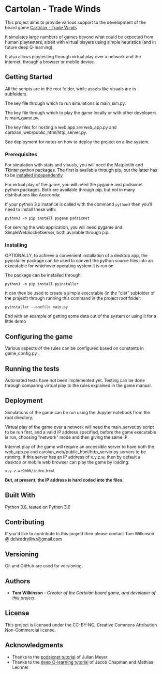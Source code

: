 # Cartolan - Trade Winds

This project aims to provide various support to the development of the board game [Cartolan - Trade Winds](https://docs.google.com/document/d/1LuAe_V7xUiPdksBD5XowbvPdK9tO_SFwECsiqNrPXLY/edit)

It simulates large numbers of games beyond what could be expected from human playtesters, albeit with virtual players using simple heuristics (and in future deep Q-learning). 

It also allows playtesting through virtual play over a network and the internet, through a browser or mobile device.

## Getting Started

All the scripts are in the root folder, while assets like visuals are in subfolders. 

The key file through which to run simulations is main_sim.py.

The key file through which to play the game locally or with other developers is main_game.py.

The key files for hosting a web app are web_app.py and cartolan_web/public_html/http_server.py.

See deployment for notes on how to deploy the project on a live system.

### Prerequisites

For simulation with stats and visuals, you will need the Matplotlib and Tkinter python packages. The first is available through pip, but the latter has to be [installed independently](https://tkdocs.com/tutorial/install.html)

For virtual play of the game, you will need the pygame and podsixnet python packages. Both are available through pip, but not in many distributions like Anaconda:

If your python 3.x instance is called with the command ```python3``` then you'll need to install these with:
```
python3 -m pip install pygame podsixnet
```

For serving the web application, you will need pygame and SimpleWebSocketServer, both available through pip.

### Installing

OPTIONALLY, to achieve a convenient installation of a desktop app, the pyinstaller package can be used to convert the python source files into an executable for whichever operating system it is run on:

The package can be installed through:
```
python3 -m pip install pyinstaller
```
It can then be used to create a simple executable (in the "dist" subfolder of the project) through running this command in the project root folder:
```
pyinstaller --onefile main.py
```

End with an example of getting some data out of the system or using it for a little demo

## Configuring the game

Various aspects of the rules can be configured based on constants in game_config.py .

## Running the tests

Automated tests have not been implemented yet. Testing can be done through comparing virtual play to the rules explained in the game manual.

## Deployment

Simulations of the game can be run using the Jupyter notebook from the root directory.

Virtual play of the game over a network will need the main_server.py script to be run first, and a valid IP address specified, before the game executable is run, choosing "network" mode and then giving the same IP.

Internet play of the game will require an accessible server to have both the web_app.py and carolan_web/public_html/http_server.py servers to be running. If this server has an IP address of x.y.z.w, then by default a desktop or mobile web browser can play the game by loading:

```
x.y.z.w:9000/index.html
```
**But, at present, the IP address is hard coded into the files.**

## Built With

Python 3.8, tested on Python 3.6

## Contributing

If you'd like to contribute to this project then please contact Tom Wilkinson @ delwddrylliwr@gmail.com

## Versioning

Git and GitHub are used for versioning. 

## Authors

* **Tom Wilkinson** - *Creator of the Cartolan board game, and developer of this project.* 

## License

This project is licensed under the CC-BY-NC, Creative Commons Attribution Non-Commercial license.

## Acknowledgments

* Thanks to the [podsixnet tutorial](https://www.raywenderlich.com/2613-multiplayer-game-programming-for-teens-with-python-part-2) of Julian Meyer.
* Thanks to the [deep Q-learning tutorial](https://keras.io/examples/rl/deep_q_network_breakout/) of Jacob Chapman and Mathias Lechner
